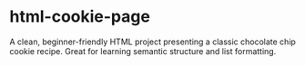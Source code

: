 # html-cookie-page
A clean, beginner-friendly HTML project presenting a classic chocolate chip cookie recipe. Great for learning semantic structure and list formatting.
